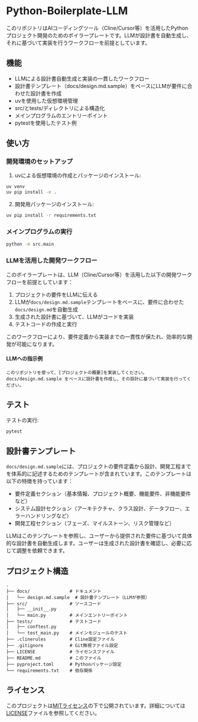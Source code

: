 # Python-Boilerplate-LLM

このリポジトリはAIコーディングツール（Cline/Cursor等）を活用したPythonプロジェクト開発のためのボイラープレートです。LLMが設計書を自動生成し、それに基づいて実装を行うワークフローを前提としています。

## 機能

- LLMによる設計書自動生成と実装の一貫したワークフロー
- 設計書テンプレート（docs/design.md.sample）をベースにLLMが要件に合わせた設計書を作成
- uvを使用した仮想環境管理
- src/とtests/ディレクトリによる構造化
- メインプログラムのエントリーポイント
- pytestを使用したテスト例

## 使い方

### 開発環境のセットアップ

1. uvによる仮想環境の作成とパッケージのインストール:

```bash
uv venv
uv pip install -e .
```

2. 開発用パッケージのインストール:

```bash
uv pip install -r requirements.txt
```

### メインプログラムの実行

```bash
python -m src.main
```

### LLMを活用した開発ワークフロー

このボイラープレートは、LLM（Cline/Cursor等）を活用した以下の開発ワークフローを前提としています：

1. プロジェクトの要件をLLMに伝える
2. LLMが`docs/design.md.sample`テンプレートをベースに、要件に合わせた`docs/design.md`を自動生成
3. 生成された設計書に基づいて、LLMがコードを実装
4. テストコードの作成と実行

このワークフローにより、要件定義から実装までの一貫性が保たれ、効率的な開発が可能になります。

#### LLMへの指示例

```
このリポジトリを使って、[プロジェクトの概要]を実装してください。
docs/design.md.sample をベースに設計書を作成し、その設計に基づいて実装を行ってください。
```

## テスト

テストの実行:

```bash
pytest
```

## 設計書テンプレート

`docs/design.md.sample`には、プロジェクトの要件定義から設計、開発工程までを体系的に記述するためのテンプレートが含まれています。このテンプレートは以下の特徴を持っています：

- 要件定義セクション（基本情報、プロジェクト概要、機能要件、非機能要件など）
- システム設計セクション（アーキテクチャ、クラス設計、データフロー、エラーハンドリングなど）
- 開発工程セクション（フェーズ、マイルストーン、リスク管理など）

LLMはこのテンプレートを参照し、ユーザーから提供された要件に基づいて具体的な設計書を自動生成します。ユーザーは生成された設計書を確認し、必要に応じて調整を依頼できます。

## プロジェクト構造

```
.
├── docs/               # ドキュメント
│   └── design.md.sample  # 設計書テンプレート（LLMが参照）
├── src/                # ソースコード
│   ├── __init__.py
│   └── main.py         # メインエントリーポイント
├── tests/              # テストコード
│   ├── conftest.py
│   └── test_main.py    # メインモジュールのテスト
├── .clinerules         # Cline設定ファイル
├── .gitignore          # Git無視ファイル設定
├── LICENSE             # ライセンスファイル
├── README.md           # このファイル
├── pyproject.toml      # Pythonパッケージ設定
└── requirements.txt    # 依存関係
```

## ライセンス

このプロジェクトは[MITライセンス](LICENSE)の下で公開されています。詳細については[LICENSE](LICENSE)ファイルを参照してください。
